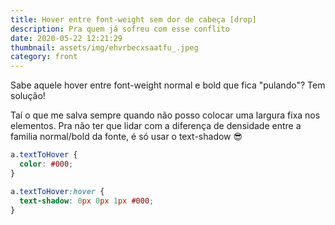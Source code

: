 ```yaml
---
title: Hover entre font-weight sem dor de cabeça [drop]
description: Pra quem já sofreu com esse conflito
date: 2020-05-22 12:21:29
thumbnail: assets/img/ehvrbecxsaatfu_.jpeg
category: front
---
```

Sabe aquele hover entre font-weight normal e bold que fica "pulando"?  Tem solução!

Taí o que me salva sempre quando não posso colocar uma largura fixa nos elementos. Pra não ter que lidar com a diferença de densidade entre a familia normal/bold da fonte, é só usar o text-shadow 😎

```css
a.textToHover {
  color: #000;
}

a.textToHover:hover {
  text-shadow: 0px 0px 1px #000;
}
```
